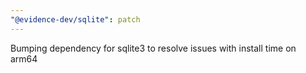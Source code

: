 ```yaml
---
"@evidence-dev/sqlite": patch
---
```


Bumping dependency for sqlite3 to resolve issues with install time on arm64
